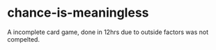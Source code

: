 # chance-is-meaningless

A incomplete card game, done in 12hrs due to outside factors was not compelted.
